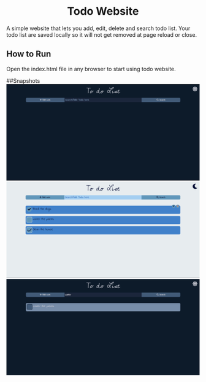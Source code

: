 <h1 align="center">Todo Website</h1>
A simple website that lets you add, edit, delete and search todo list. Your todo list are saved locally so it will not get removed at page reload or close.

## How to Run
Open the index.html file in any browser to start using todo website.

##Snapshots
![Snapshot 1](snapshots/snapshot_1.png)
![Snapshot 2](snapshots/snapshot_2.png)
![Snapshot 3](snapshots/snapshot_3.png)

